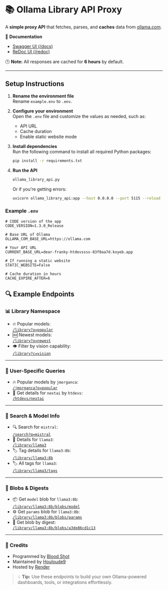 # 📚 Ollama Library API Proxy

A **simple proxy API** that fetches, parses, and **caches** data from [ollama.com](https://ollama.com/).  

🔧 **Documentation**  
- [Swagger UI (/docs)](dear-franky-htdevssss-83f0aa7d.koyeb.app/docs)  
- [ReDoc UI (/redoc)](dear-franky-htdevssss-83f0aa7d.koyeb.app/redoc)  

🕒 **Note:** All responses are cached for **6 hours** by default.  

---

## Setup Instructions

1. **Rename the environment file**  
   Rename `example.env` to `.env`.

2. **Configure your environment**  
   Open the `.env` file and customize the values as needed, such as:
   - API URL
   - Cache duration
   - Enable static website mode

3. **Install dependencies**  
   Run the following command to install all required Python packages:
   ```bash
   pip install -r requirements.txt
   ```
4. **Run the API**
   ```bash 
   ollama_library_api.py
   ```
   Or if you're getting errors:
   ```bash
   uvicorn ollama_library_api:app --host 0.0.0.0 --port 5115 --reload
   ``` 

### Example `.env`
```env
# CODE version of the app
CODE_VERSION=1.3.0_Release

# Base URL of Ollama
OLLAMA_COM_BASE_URL=https://ollama.com

# Your API URL
CURRENT_BASE_URL=dear-franky-htdevssss-83f0aa7d.koyeb.app

# If running a static website
STATIC_WEBSITE=False

# Cache duration in hours
CACHE_EXPIRE_AFTER=6
```

## 🔍 Example Endpoints

### 📊 Library Namespace
- 🔥 Popular models:  
  [`/library?o=popular`](dear-franky-htdevssss-83f0aa7d.koyeb.app/library?o=popular)
- 🆕 Newest models:  
  [`/library?o=newest`](dear-franky-htdevssss-83f0aa7d.koyeb.app/library?o=newest)
- 👁️ Filter by vision capability:  
  [`/library?c=vision`](dear-franky-htdevssss-83f0aa7d.koyeb.app/library?c=vision)

---

### 👤 User-Specific Queries
- 🔥 Popular models by `jmorganca`:  
  [`/jmorganca?o=popular`](dear-franky-htdevssss-83f0aa7d.koyeb.app/jmorganca?o=popular)
- 📄 Get details for `nextai` by `htdevs`:  
  [`/htdevs/nextai`](dear-franky-htdevssss-83f0aa7d.koyeb.app/htdevs/nextai)

---

### 🔎 Search & Model Info
- 🔍 Search for `mistral`:  
  [`/search?q=mistral`](dear-franky-htdevssss-83f0aa7d.koyeb.app/search?q=mistral)
- 📘 Details for `llama3`:  
  [`/library/llama3`](dear-franky-htdevssss-83f0aa7d.koyeb.app/library/llama3)
- 🏷️ Tag details for `llama3:8b`:  
  [`/library/llama3:8b`](dear-franky-htdevssss-83f0aa7d.koyeb.app/library/llama3:8b)
- 🏷️ All tags for `llama3`:  
  [`/library/llama3/tags`](dear-franky-htdevssss-83f0aa7d.koyeb.app/library/llama3/tags)

---

### 🧱 Blobs & Digests
- 📦 Get `model` blob for `llama3:8b`:  
  [`/library/llama3:8b/blobs/model`](dear-franky-htdevssss-83f0aa7d.koyeb.app/library/llama3:8b/blobs/model)
- ⚙️ Get `params` blob for `llama3:8b`:  
  [`/library/llama3:8b/blobs/params`](dear-franky-htdevssss-83f0aa7d.koyeb.app/library/llama3:8b/blobs/params)
- 🧬 Get blob by digest:  
  [`/library/llama3:8b/blobs/a3de86cd1c13`](dear-franky-htdevssss-83f0aa7d.koyeb.app/library/llama3:8b/blobs/a3de86cd1c13)

---

### 🧑 Credits

 - Programmed by [Blood Shot](https://discord.com/users/575254127748317194)   
 - Maintained by [Houloude9](https://discord.com/users/947432701160480828)   
 -   Hosted by [Render](https://render.com)

> 💡 **Tip:** Use these endpoints to build your own Ollama-powered dashboards, tools, or integrations effortlessly.